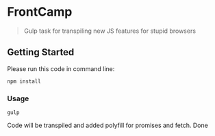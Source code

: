 # FrontCamp

> Gulp task for transpiling new JS features for stupid browsers


## Getting Started
Please run this code in command line:

```shell
npm install
```


### Usage

```shell
gulp
```

Code will be transpiled and added polyfill for promises and fetch. Done
